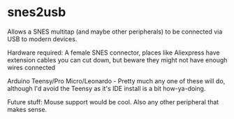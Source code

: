 # snes2usb
Allows a SNES multitap (and maybe other peripherals) to be connected via USB to modern devices.

Hardware required:
A female SNES connector, places like Aliexpress have extension cables you can cut down, but beware they might not have enough wires connected

Arduino Teensy/Pro Micro/Leonardo - Pretty much any one of these will do, although I'd avoid the Teensy as it's IDE install is a bit how-ya-doing.

Future stuff:
Mouse support would be cool.  Also any other peripheral that makes sense.
